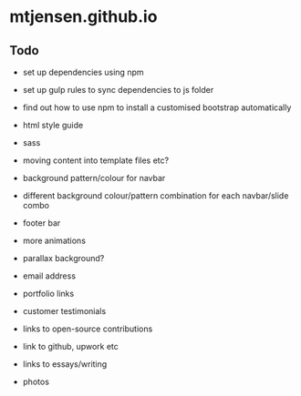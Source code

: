 # mtjensen.github.io

## Todo
* set up dependencies using npm
* set up gulp rules to sync dependencies to js folder
* find out how to use npm to install a customised bootstrap automatically
* html style guide
* sass
* moving content into template files etc?

* background pattern/colour for navbar
* different background colour/pattern combination for each navbar/slide combo
* footer bar
* more animations
* parallax background?

* email address
* portfolio links
* customer testimonials
* links to open-source contributions
* link to github, upwork etc
* links to essays/writing
* photos